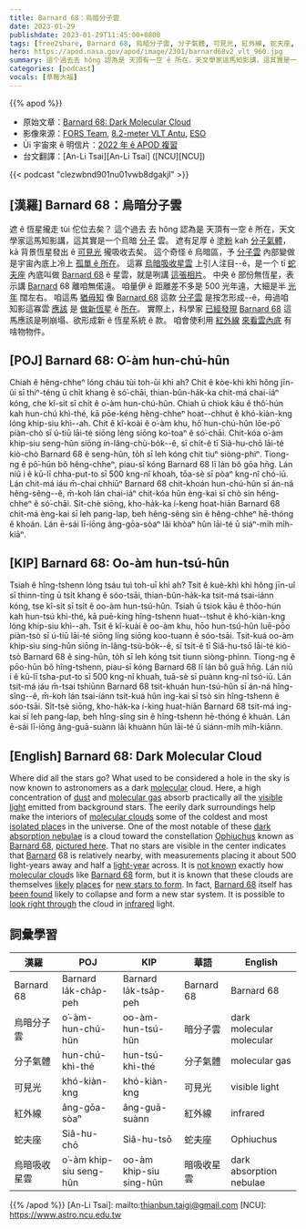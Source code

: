 ```yaml
---
title: Barnard 68：烏暗分子雲
date: 2023-01-29
publishdate: 2023-01-29T11:45:00+0800
tags: [free2share, Barnard 68, 烏暗分子雲, 分子氣體, 可見光, 紅外線, 蛇夫座, 烏暗吸收星雲]
hero: https://apod.nasa.gov/apod/image/2301/barnard68v2_vlt_960.jpg
summary: 這个過去去 hŏng 認為是 天頂有一空 ê 所在，天文學家這馬知影講，這其實是一个烏暗分子雲。
categories: [podcast]
vocals: [草莓大福]
---
```


{{% apod %}}

- 原始文章：[Barnard 68: Dark Molecular Cloud](https://apod.nasa.gov/apod/ap230129.html)
- 影像來源：[FORS Team](https://www.eso.org/sci/facilities/paranal/instruments/fors.html), [8.2-meter VLT Antu](http://www.eso.org/projects/vlt/), [ESO](https://www.eso.org/)
- Ùi 宇宙來 ê 明信片：[2022 年 ê APOD 複習](https://www.youtube.com/watch?v=HAk0ZUwG60s)
- 台文翻譯：[An-Li Tsai][An-Li Tsai] ([NCU][NCU])

{{< podcast "clezwbnd901nu01vwb8dgakjl" >}}

## [漢羅] Barnard 68：烏暗分子雲
遮 ê 恆星攏走 tùi 佗位去矣？
這个過去 去 hŏng 認為是 天頂有一空 ê 所在，天文學家這馬知影講，這其實是一个烏暗 [分子][molecular] 雲。
遮有足厚 ê [塗粉][dust] kah [分子氣體][molecular gas]，kā 背景恆星發出 ê [可見光][visible light] 攏吸收去矣。
這个奇怪 ê 烏暗區，予 [分子雲][molecular clouds] 內部變做是宇宙內底上冷上 [孤單 ê 所在][isolated place]。
這寡 [烏暗吸收星雲][dark absorption nebulae] 上引人注目--ê，是一个 tī [蛇夫座][Ophiuchus] 內底叫做 [Barnard 68][Barnard 68 1] ê 星雲，就是咧講 [這張相片][pictured here]。
中央 ê 部份無恆星，表示講 [Barnard][Barnard] 68 離咱無偌遠。
咱量伊 ê 距離差不多是 500 光年遠，大細是半 [光年][light-year] 闊左右。
咱這馬 [猶毋知][not known] 像 [Barnard 68][Barnard 68 2] 這款 [分子雲][molecular cloud] 是按怎形成--ê，毋過咱知影這寡雲 [應該][likely] 是 [做新恆星][new stars to form] ê [所在][places]。
實際上，科學家 [已經發現][been found] [Barnard 68][Barnard 68 3] 這馬應該是咧崩塌、欲形成新 ê 恆星系統 ê 款。
咱會使利用 [紅外線][infrared] [來看雲內底][look right through] 有啥物物件。


## [POJ] Barnard 68: O͘-àm hun-chú-hûn
Chiah ê hêng-chheⁿ lóng cháu tùi toh-ūi khì ah?
Chit ê kòe-khì khì hŏng jīn-ûi sī thiⁿ-téng ū chi̍t khang ê só͘-chāi, thian-bûn-ha̍k-ka chit-má chai-iáⁿ kóng, che kî-si̍t sī chi̍t ê o͘-àm hun-chú-hûn.
Chiah ū chiok kāu ê thô͘-hún kah hun-chú khì-thé, kā pōe-kéng hêng-chheⁿ hoat--chhut ê khó-kiàn-kng lóng khip-siu khì--ah.
Chit ê kî-koài ê o͘-àm khu, hō͘ hun-chú-hûn lōe-pō͘ piàn-chò sī ú-tiū lāi-té siōng léng siōng ko͘-toaⁿ ê só͘-chāi.
Chit-kóa o͘-àm khip-siu seng-hûn siōng ín-lâng-chù-bo̍k--ê, sī chi̍t-ê tī Siâ-hu-chō lāi-té kiò-chò Barnard 68 ê seng-hûn, to̍h sī leh kóng chit tiuⁿ siòng-phìⁿ.
Tiong-ng ê pō͘-hūn bô hêng-chheⁿ, piau-sī kóng Barnard 68 lī lán bô gōa hn̄g.
Lán niû i ê kū-lī chha-put-to sī 500 kng-nî khoah, tōa-sè sī pòaⁿ kng-nî chó-iū.
Lán chit-má iáu m̄-chai chhiūⁿ Barnard 68 chit-khoán hun-chú-hûn sī án-ná hêng-sêng--ê, m̄-koh lán chai-iáⁿ chit-kóa hûn èng-kai sī chò sin hêng-chheⁿ ê só͘-chāi.
Si̍t-chè siōng, kho-ha̍k-ka í-keng hoat-hiān Barnard 68 chit-má èng-kai sī leh pang-lap, beh hêng-sêng sin ê hêng-chheⁿ hē-thóng ê khoán.
Lán ē-sái lī-iōng âng-gōa-sòaⁿ lâi khòaⁿ hûn lāi-té ū siáⁿ-mi̍h mi̍h-kiāⁿ.



## [KIP] Barnard 68: Oo-àm hun-tsú-hûn
Tsiah ê hîng-tshenn lóng tsáu tuì toh-uī khì ah?
Tsit ê kuè-khì khì hŏng jīn-uî sī thinn-tíng ū tsi̍t khang ê sóo-tsāi, thian-bûn-ha̍k-ka tsit-má tsai-iánn kóng, tse kî-si̍t sī tsi̍t ê oo-àm hun-tsú-hûn.
Tsiah ū tsiok kāu ê thôo-hún kah hun-tsú khì-thé, kā puē-kíng hîng-tshenn huat--tshut ê khó-kiàn-kng lóng khip-siu khì--ah.
Tsit ê kî-kuài ê oo-àm khu, hōo hun-tsú-hûn luē-pōo piàn-tsò sī ú-tiū lāi-té siōng líng siōng koo-tuann ê sóo-tsāi.
Tsit-kuá oo-àm khip-siu sing-hûn siōng ín-lâng-tsù-bo̍k--ê, sī tsi̍t-ê tī Siâ-hu-tsō lāi-té kiò-tsò Barnard 68 ê sing-hûn, to̍h sī leh kóng tsit tiunn siòng-phìnn.
Tiong-ng ê pōo-hūn bô hîng-tshenn, piau-sī kóng Barnard 68 lī lán bô guā hn̄g.
Lán niû i ê kū-lī tsha-put-to sī 500 kng-nî khuah, tuā-sè sī puànn kng-nî tsó-iū.
Lán tsit-má iáu m̄-tsai tshiūnn Barnard 68 tsit-khuán hun-tsú-hûn sī án-ná hîng-sîng--ê, m̄-koh lán tsai-iánn tsit-kuá hûn ìng-kai sī tsò sin hîng-tshenn ê sóo-tsāi.
Si̍t-tsè siōng, kho-ha̍k-ka í-king huat-hiān Barnard 68 tsit-má ìng-kai sī leh pang-lap, beh hîng-sîng sin ê hîng-tshenn hē-thóng ê khuán.
Lán ē-sái lī-iōng âng-guā-suànn lâi khuànn hûn lāi-té ū siánn-mi̍h mi̍h-kiānn.

## [English] Barnard 68: Dark Molecular Cloud

Where did all the stars go?
What used to be considered a hole in the sky is now known to astronomers as a dark [molecular][molecular] cloud.
Here, a high concentration of [dust][dust] and [molecular gas][molecular gas] absorb practically all the [visible light][visible light] emitted from background stars.
The eerily dark surroundings help make the interiors of [molecular clouds][molecular clouds] some of the coldest and most [isolated place][isolated place]s in the universe.
One of the most notable of these [dark absorption nebulae][dark absorption nebulae] is a cloud toward the constellation [Ophiuchus][Ophiuchus] known as [Barnard 68][Barnard 68 1], [pictured here][pictured here].
That no stars are visible in the center indicates that [Barnard][Barnard] 68 is relatively nearby, with measurements placing it about 500 light-years away and half a [light-year][light-year] across.
It is [not known][not known] exactly how [molecular cloud][molecular cloud]s like [Barnard 68][Barnard 68 2] form, but it is known that these clouds are themselves [likely][likely] [places][places] for [new stars to form][new stars to form].
In fact, [Barnard 68][Barnard 68 3] itself has [been found][been found] likely to collapse and form a new star system.
It is possible to [look right through][look right through] the cloud in [infrared][infrared] light.


## 詞彙學習

|漢羅|POJ|KIP|華語|English|
|-|-|-|-|-|
|Barnard 68|Barnard la̍k-cha̍p-peh|Barnard la̍k-tsa̍p-peh|Barnard 68|Barnard 68|
|烏暗分子雲|o͘-àm-hun-chú-hûn|oo-àm-hun-tsú-hûn|暗分子雲|dark molecular molecular|
|分子氣體|hun-chú-khì-thé|hun-tsú-khì-thé|分子氣體|molecular gas|
|可見光|khó-kiàn-kng|khó-kiàn-kng|可見光|visible light|
|紅外線|âng-gōa-sòaⁿ|âng-guā-suànn|紅外線|infrared|
|蛇夫座|Siâ-hu-chō|Siâ-hu-tsō|蛇夫座|Ophiuchus|
|烏暗吸收星雲|o͘-àm khip-siu seng-hûn|oo-àm khip-siu sing-hûn|暗吸收星雲|dark absorption nebulae|

{{% /apod %}}
[An-Li Tsai]: mailto:thianbun.taigi@gmail.com
[NCU]: https://www.astro.ncu.edu.tw

[copyright]: https://apod.nasa.gov/apod/fap/lib/about_apod.html#srapply
[License]: https://creativecommons.org/licenses/by/2.0/

[molecular]:https://en.wikipedia.org/wiki/Molecule
[dust]:https://apod.nasa.gov/apod/ap030706.html
[molecular gas]:https://apod.nasa.gov/apod/ap970430.html
[visible light]:https://science.nasa.gov/ems/09_visiblelight
[molecular clouds]:https://www.youtube.com/watch?v=YbdwTwB8jtc
[isolated place]:http://lh5.ggpht.com/__zoKJ77EvEc/TUunWxcWVlI/AAAAAAAAKyc/JW7UNzSdeS4/house-ellidaey5%5B2%5D.jpg
[dark absorption nebulae]:https://apod.nasa.gov/apod/dark_nebulae.html
[Ophiuchus]:https://en.wikipedia.org/wiki/Ophiuchus
[Barnard 68 1]:https://en.wikipedia.org/wiki/Barnard_68
[pictured here]:https://www.eso.org/public/news/eso0102/
[Barnard]:http://en.wikipedia.org/wiki/Edward_Emerson_Barnard
[light-year]:http://starchild.gsfc.nasa.gov/docs/StarChild/questions/question19.html
[not known]:https://i.ytimg.com/vi/9uuqXXT7VYo/hqdefault.jpg
[molecular cloud]:https://astronomy.swin.edu.au/cosmos/m/Molecular+Cloud
[Barnard 68 2]:https://www.eso.org/public/videos/eso9934a/
[likely]:https://apod.nasa.gov/apod/ap201206.html
[places]:https://apod.nasa.gov/apod/ap221020.html
[new stars to form]:https://science.nasa.gov/astrophysics/focus-areas/how-do-stars-form-and-evolve
[Barnard 68 3]:https://ui.adsabs.harvard.edu/abs/2009ApJ...695.1308B/abstract
[been found]:http://www.universetoday.com/2009/06/09/astronomers-predict-birth-of-a-new-star/
[look right through]:http://www.eso.org/public/news/eso9934/
[infrared]:https://science.nasa.gov/ems/07_infraredwaves
